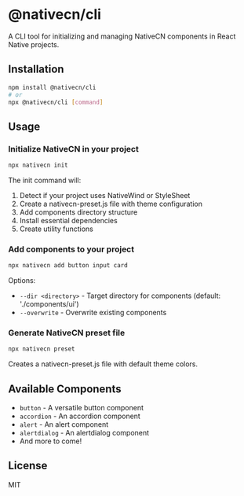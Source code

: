 # @nativecn/cli

A CLI tool for initializing and managing NativeCN components in React Native projects.

## Installation

```bash
npm install @nativecn/cli
# or
npx @nativecn/cli [command]
```

## Usage

### Initialize NativeCN in your project

```bash
npx nativecn init
```

The init command will:

1. Detect if your project uses NativeWind or StyleSheet
2. Create a nativecn-preset.js file with theme configuration
3. Add components directory structure
4. Install essential dependencies
5. Create utility functions

### Add components to your project

```bash
npx nativecn add button input card
```

Options:

- `--dir <directory>` - Target directory for components (default: './components/ui')
- `--overwrite` - Overwrite existing components

### Generate NativeCN preset file

```bash
npx nativecn preset
```

Creates a nativecn-preset.js file with default theme colors.

## Available Components

- `button` - A versatile button component
- `accordion` - An accordion component
- `alert` - An alert component
- `alertdialog` - An alertdialog component
- And more to come!

## License

MIT
